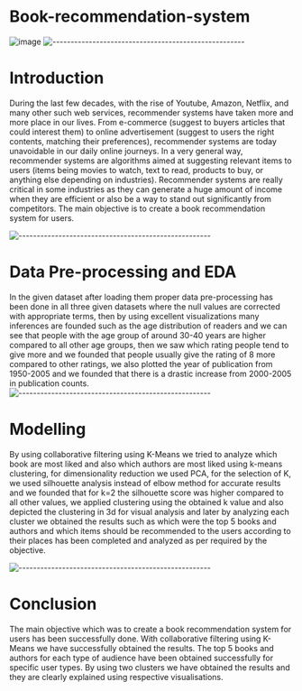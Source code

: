 # Book-recommendation-system

![image](https://user-images.githubusercontent.com/102281845/190617328-da558ddd-837d-4b9d-afcd-d1a04194200f.png)
![-----------------------------------------------------](https://raw.githubusercontent.com/andreasbm/readme/master/assets/lines/rainbow.png)
# Introduction

During the last few decades, with the rise of Youtube, Amazon, Netflix, and many other such web services, recommender systems have taken more and more place in our lives. From e-commerce (suggest to buyers articles that could interest them) to online advertisement (suggest to users the right contents, matching their preferences), recommender systems are today unavoidable in our daily online journeys. In a very general way, recommender systems are algorithms aimed at suggesting relevant items to users (items being movies to watch, text to read, products to buy, or anything else depending on industries). Recommender systems are really critical in some industries as they can generate a huge amount of income when they are efficient or also be a way to stand out significantly from competitors. The main objective is to create a book recommendation system for users.

![-----------------------------------------------------](https://raw.githubusercontent.com/andreasbm/readme/master/assets/lines/rainbow.png)
# Data Pre-processing and EDA

In the given dataset after loading them proper data pre-processing has been done in all three given datasets where the null values are corrected with appropriate terms, then by using excellent visualizations many inferences are founded such as the age distribution of readers and we can see that people with the age group of around 30-40 years are higher compared to all other age groups, then we saw which rating people tend to give more and we founded that people usually give the rating of 8 more compared to other ratings, we also plotted the year of publication from 1950-2005 and we founded that there is a drastic increase from 2000-2005 in publication counts.    
![-----------------------------------------------------](https://raw.githubusercontent.com/andreasbm/readme/master/assets/lines/rainbow.png)
# Modelling

By using collaborative filtering using K-Means we tried to analyze which book are most liked and also which authors are most liked using k-means clustering, for dimensionality reduction we used PCA, for the selection of K, we used silhouette analysis instead of elbow method for accurate results and we founded that for k=2 the silhouette score was higher compared to all other values,
we applied clustering using the obtained k value and also depicted the clustering in 3d for visual analysis and later by analyzing each cluster we obtained the results such as which were the top 5 books and authors and which items should be recommended to the users according to their places has been completed and analyzed as per required by the objective.


![-----------------------------------------------------](https://raw.githubusercontent.com/andreasbm/readme/master/assets/lines/rainbow.png)
# Conclusion
The main objective which was to create a book recommendation system for users has been successfully done.
With collaborative filtering using K-Means we have successfully obtained the results. 
The top 5 books and authors for each type of audience have been obtained successfully for specific user types. 
By using two clusters we have obtained the results and they are clearly explained using respective visualisations.

